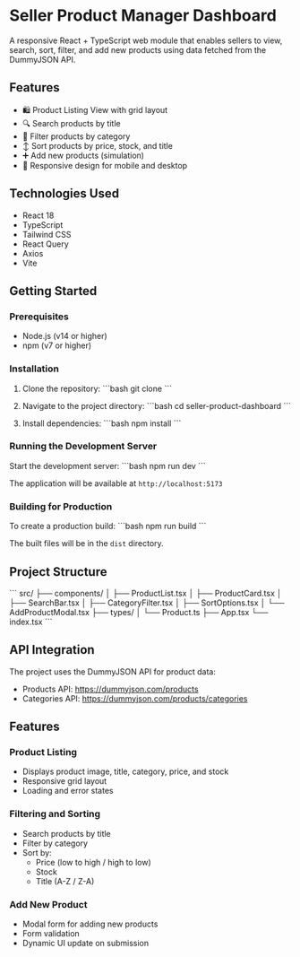 # Seller Product Manager Dashboard

A responsive React + TypeScript web module that enables sellers to view, search, sort, filter, and add new products using data fetched from the DummyJSON API.

## Features

- 🛍️ Product Listing View with grid layout
- 🔍 Search products by title
- 🔽 Filter products by category
- ↕️ Sort products by price, stock, and title
- ➕ Add new products (simulation)
- 📱 Responsive design for mobile and desktop

## Technologies Used

- React 18
- TypeScript
- Tailwind CSS
- React Query
- Axios
- Vite

## Getting Started

### Prerequisites

- Node.js (v14 or higher)
- npm (v7 or higher)

### Installation

1. Clone the repository:
\`\`\`bash
git clone <repository-url>
\`\`\`

2. Navigate to the project directory:
\`\`\`bash
cd seller-product-dashboard
\`\`\`

3. Install dependencies:
\`\`\`bash
npm install
\`\`\`

### Running the Development Server

Start the development server:
\`\`\`bash
npm run dev
\`\`\`

The application will be available at `http://localhost:5173`

### Building for Production

To create a production build:
\`\`\`bash
npm run build
\`\`\`

The built files will be in the `dist` directory.

## Project Structure

\`\`\`
src/
├── components/
│   ├── ProductList.tsx
│   ├── ProductCard.tsx
│   ├── SearchBar.tsx
│   ├── CategoryFilter.tsx
│   ├── SortOptions.tsx
│   └── AddProductModal.tsx
├── types/
│   └── Product.ts
├── App.tsx
└── index.tsx
\`\`\`

## API Integration

The project uses the DummyJSON API for product data:
- Products API: https://dummyjson.com/products
- Categories API: https://dummyjson.com/products/categories

## Features

### Product Listing
- Displays product image, title, category, price, and stock
- Responsive grid layout
- Loading and error states

### Filtering and Sorting
- Search products by title
- Filter by category
- Sort by:
  - Price (low to high / high to low)
  - Stock
  - Title (A-Z / Z-A)

### Add New Product
- Modal form for adding new products
- Form validation
- Dynamic UI update on submission
